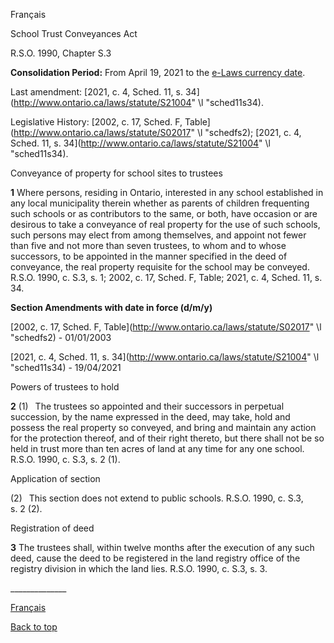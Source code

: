 [<a id="Top"></a>Français](http://www.ontario.ca/fr/lois/loi/90s03)

School Trust Conveyances Act

R\.S\.O\. 1990, Chapter S\.3

__Consolidation Period:__ From April 19, 2021 to the [e\-Laws currency date](http://www.e-laws.gov.on.ca/navigation?file=currencyDates&lang=en)\.

Last amendment: [2021, c\. 4, Sched\. 11, s\. 34](http://www.ontario.ca/laws/statute/S21004" \l "sched11s34)\.

Legislative History: [2002, c\. 17, Sched\. F, Table](http://www.ontario.ca/laws/statute/S02017" \l "schedfs2); [2021, c\. 4, Sched\. 11, s\. 34](http://www.ontario.ca/laws/statute/S21004" \l "sched11s34)\.

Conveyance of property for school sites to trustees

__1__ Where persons, residing in Ontario, interested in any school established in any local municipality therein whether as parents of children frequenting such schools or as contributors to the same, or both, have occasion or are desirous to take a conveyance of real property for the use of such schools, such persons may elect from among themselves, and appoint not fewer than five and not more than seven trustees, to whom and to whose successors, to be appointed in the manner specified in the deed of conveyance, the real property requisite for the school may be conveyed\.  R\.S\.O\. 1990, c\. S\.3, s\. 1; 2002, c\. 17, Sched\. F, Table; 2021, c\. 4, Sched\. 11, s\. 34\.

__Section Amendments with date in force \(d/m/y\)__

[2002, c\. 17, Sched\. F, Table](http://www.ontario.ca/laws/statute/S02017" \l "schedfs2) \- 01/01/2003

[2021, c\. 4, Sched\. 11, s\. 34](http://www.ontario.ca/laws/statute/S21004" \l "sched11s34) \- 19/04/2021

Powers of trustees to hold

__2__ \(1\)  The trustees so appointed and their successors in perpetual succession, by the name expressed in the deed, may take, hold and possess the real property so conveyed, and bring and maintain any action for the protection thereof, and of their right thereto, but there shall not be so held in trust more than ten acres of land at any time for any one school\.  R\.S\.O\. 1990, c\. S\.3, s\. 2 \(1\)\.

Application of section

\(2\)  This section does not extend to public schools\.  R\.S\.O\. 1990, c\. S\.3, s\. 2 \(2\)\.

Registration of deed

__3__ The trustees shall, within twelve months after the execution of any such deed, cause the deed to be registered in the land registry office of the registry division in which the land lies\.  R\.S\.O\. 1990, c\. S\.3, s\. 3\.

\_\_\_\_\_\_\_\_\_\_\_\_\_\_

[Français](http://www.ontario.ca/fr/lois/loi/90s03)

[Back to top](#Top)

